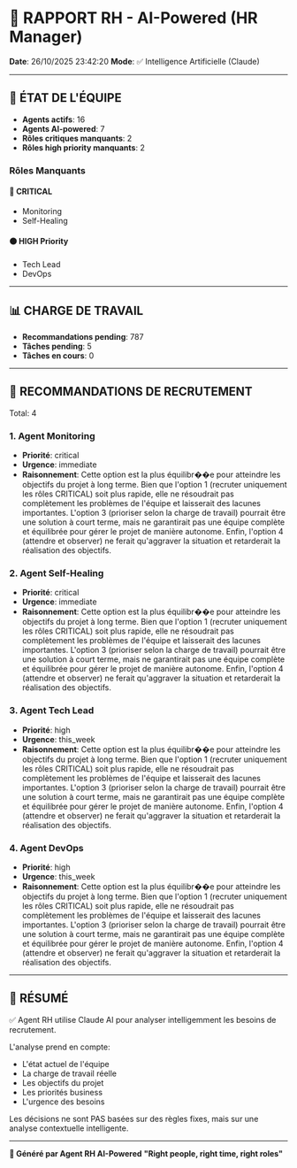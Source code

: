 # 👔 RAPPORT RH - AI-Powered (HR Manager)

**Date**: 26/10/2025 23:42:20
**Mode**: ✅ Intelligence Artificielle (Claude)

---

## 👥 ÉTAT DE L'ÉQUIPE

- **Agents actifs**: 16
- **Agents AI-powered**: 7
- **Rôles critiques manquants**: 2
- **Rôles high priority manquants**: 2

### Rôles Manquants

#### 🔴 CRITICAL

- Monitoring
- Self-Healing

#### 🟠 HIGH Priority

- Tech Lead
- DevOps

---

## 📊 CHARGE DE TRAVAIL

- **Recommandations pending**: 787
- **Tâches pending**: 5
- **Tâches en cours**: 0

---

## 👥 RECOMMANDATIONS DE RECRUTEMENT

Total: 4


### 1. Agent Monitoring

- **Priorité**: critical
- **Urgence**: immediate
- **Raisonnement**: Cette option est la plus équilibr��e pour atteindre les objectifs du projet à long terme. Bien que l'option 1 (recruter uniquement les rôles CRITICAL) soit plus rapide, elle ne résoudrait pas complètement les problèmes de l'équipe et laisserait des lacunes importantes. L'option 3 (prioriser selon la charge de travail) pourrait être une solution à court terme, mais ne garantirait pas une équipe complète et équilibrée pour gérer le projet de manière autonome. Enfin, l'option 4 (attendre et observer) ne ferait qu'aggraver la situation et retarderait la réalisation des objectifs.


### 2. Agent Self-Healing

- **Priorité**: critical
- **Urgence**: immediate
- **Raisonnement**: Cette option est la plus équilibr��e pour atteindre les objectifs du projet à long terme. Bien que l'option 1 (recruter uniquement les rôles CRITICAL) soit plus rapide, elle ne résoudrait pas complètement les problèmes de l'équipe et laisserait des lacunes importantes. L'option 3 (prioriser selon la charge de travail) pourrait être une solution à court terme, mais ne garantirait pas une équipe complète et équilibrée pour gérer le projet de manière autonome. Enfin, l'option 4 (attendre et observer) ne ferait qu'aggraver la situation et retarderait la réalisation des objectifs.


### 3. Agent Tech Lead

- **Priorité**: high
- **Urgence**: this_week
- **Raisonnement**: Cette option est la plus équilibr��e pour atteindre les objectifs du projet à long terme. Bien que l'option 1 (recruter uniquement les rôles CRITICAL) soit plus rapide, elle ne résoudrait pas complètement les problèmes de l'équipe et laisserait des lacunes importantes. L'option 3 (prioriser selon la charge de travail) pourrait être une solution à court terme, mais ne garantirait pas une équipe complète et équilibrée pour gérer le projet de manière autonome. Enfin, l'option 4 (attendre et observer) ne ferait qu'aggraver la situation et retarderait la réalisation des objectifs.


### 4. Agent DevOps

- **Priorité**: high
- **Urgence**: this_week
- **Raisonnement**: Cette option est la plus équilibr��e pour atteindre les objectifs du projet à long terme. Bien que l'option 1 (recruter uniquement les rôles CRITICAL) soit plus rapide, elle ne résoudrait pas complètement les problèmes de l'équipe et laisserait des lacunes importantes. L'option 3 (prioriser selon la charge de travail) pourrait être une solution à court terme, mais ne garantirait pas une équipe complète et équilibrée pour gérer le projet de manière autonome. Enfin, l'option 4 (attendre et observer) ne ferait qu'aggraver la situation et retarderait la réalisation des objectifs.




---

## 🎯 RÉSUMÉ

✅ Agent RH utilise Claude AI pour analyser intelligemment les besoins de recrutement.

L'analyse prend en compte:
- L'état actuel de l'équipe
- La charge de travail réelle
- Les objectifs du projet
- Les priorités business
- L'urgence des besoins

Les décisions ne sont PAS basées sur des règles fixes, mais sur une analyse contextuelle intelligente.

---

**👔 Généré par Agent RH AI-Powered**
**"Right people, right time, right roles"**
